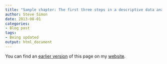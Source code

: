 ```yaml
---
title: "Sample chapter: The first three steps in a descriptive data analysis"
author: Steve Simon
date: 2013-08-01
categories:
- Blog post
tags:
- Being updated
output: html_document
---
```


You can find an [earlier version][sim1] of this page on my [website][sim2].

[sim1]: http://www.pmean.com/13/descriptive.html
[sim2]: http://www.pmean.com
